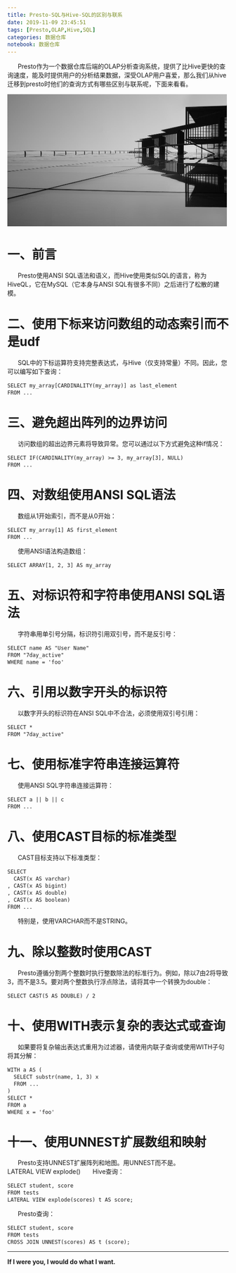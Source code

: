 ```yaml
---
title: Presto-SQL与Hive-SQL的区别与联系
date: 2019-11-09 23:45:51
tags: [Presto,OLAP,Hive,SQL]
categories: 数据仓库
notebook: 数据仓库
---
```


&nbsp;&nbsp;&nbsp;&nbsp;&nbsp;&nbsp;Presto作为一个数据仓库后端的OLAP分析查询系统，提供了比Hive更快的查询速度，能及时提供用户的分析结果数据，深受OLAP用户喜爱，那么我们从hive迁移到presto时他们的查询方式有哪些区别与联系呢，下面来看看。

<img src="Presto-SQL与Hive-SQL的区别与联系/presto.jpeg" width="500" height="300"/>

<!-- more -->

# 一、前言
&nbsp;&nbsp;&nbsp;&nbsp;&nbsp;&nbsp;Presto使用ANSI SQL语法和语义，而Hive使用类似SQL的语言，称为HiveQL，它在MySQL（它本身与ANSI SQL有很多不同）之后进行了松散的建模。

# 二、使用下标来访问数组的动态索引而不是udf
&nbsp;&nbsp;&nbsp;&nbsp;&nbsp;&nbsp;SQL中的下标运算符支持完整表达式，与Hive（仅支持常量）不同。因此，您可以编写如下查询：
```
SELECT my_array[CARDINALITY(my_array)] as last_element
FROM ...
```

# 三、避免超出阵列的边界访问
&nbsp;&nbsp;&nbsp;&nbsp;&nbsp;&nbsp;访问数组的超出边界元素将导致异常。您可以通过以下方式避免这种if情况：
```
SELECT IF(CARDINALITY(my_array) >= 3, my_array[3], NULL)
FROM ...
```
# 四、对数组使用ANSI SQL语法
&nbsp;&nbsp;&nbsp;&nbsp;&nbsp;&nbsp;数组从1开始索引，而不是从0开始：
```
SELECT my_array[1] AS first_element
FROM ...
```

&nbsp;&nbsp;&nbsp;&nbsp;&nbsp;&nbsp;使用ANSI语法构造数组：
```
SELECT ARRAY[1, 2, 3] AS my_array
```

# 五、对标识符和字符串使用ANSI SQL语法
&nbsp;&nbsp;&nbsp;&nbsp;&nbsp;&nbsp;字符串用单引号分隔，标识符引用双引号，而不是反引号：
```
SELECT name AS "User Name"
FROM "7day_active"
WHERE name = 'foo'
```

# 六、引用以数字开头的标识符
&nbsp;&nbsp;&nbsp;&nbsp;&nbsp;&nbsp;以数字开头的标识符在ANSI SQL中不合法，必须使用双引号引用：
```
SELECT *
FROM "7day_active"
```

# 七、使用标准字符串连接运算符
&nbsp;&nbsp;&nbsp;&nbsp;&nbsp;&nbsp;使用ANSI SQL字符串连接运算符：
```
SELECT a || b || c
FROM ...
```

# 八、使用CAST目标的标准类型
&nbsp;&nbsp;&nbsp;&nbsp;&nbsp;&nbsp;CAST目标支持以下标准类型：
```
SELECT
  CAST(x AS varchar)
, CAST(x AS bigint)
, CAST(x AS double)
, CAST(x AS boolean)
FROM ...
```

&nbsp;&nbsp;&nbsp;&nbsp;&nbsp;&nbsp;特别是，使用VARCHAR而不是STRING。

# 九、除以整数时使用CAST
&nbsp;&nbsp;&nbsp;&nbsp;&nbsp;&nbsp;Presto遵循分割两个整数时执行整数除法的标准行为。例如，除以7由2将导致3，而不是3.5。要对两个整数执行浮点除法，请将其中一个转换为double：
```
SELECT CAST(5 AS DOUBLE) / 2
```

# 十、使用WITH表示复杂的表达式或查询
&nbsp;&nbsp;&nbsp;&nbsp;&nbsp;&nbsp;如果要将复杂输出表达式重用为过滤器，请使用内联子查询或使用WITH子句将其分解：
```
WITH a AS (
  SELECT substr(name, 1, 3) x
  FROM ...
)
SELECT *
FROM a
WHERE x = 'foo'
```

# 十一、使用UNNEST扩展数组和映射
&nbsp;&nbsp;&nbsp;&nbsp;&nbsp;&nbsp;Presto支持UNNEST扩展阵列和地图。用UNNEST而不是。LATERAL VIEW explode()
&nbsp;&nbsp;&nbsp;&nbsp;&nbsp;&nbsp;Hive查询：
```
SELECT student, score
FROM tests
LATERAL VIEW explode(scores) t AS score;
```

&nbsp;&nbsp;&nbsp;&nbsp;&nbsp;&nbsp;Presto查询：
```
SELECT student, score
FROM tests
CROSS JOIN UNNEST(scores) AS t (score);
```

- - -
<b>If I were you, I would do what I want.</b>